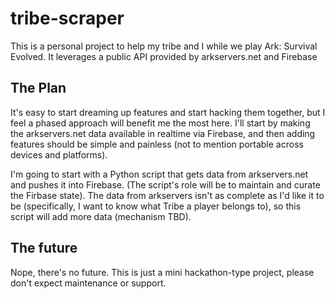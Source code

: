 tribe-scraper
=============

This is a personal project to help my tribe and I while we play Ark: Survival Evolved.
It leverages a public API provided by arkservers.net and Firebase

The Plan
--------

It's easy to start dreaming up features and start hacking them together, but I feel a phased approach will benefit me the most here.  I'll start by making the arkservers.net data available in realtime via Firebase, and then adding features should be simple and painless (not to mention portable across devices and platforms).

I'm going to start with a Python script that gets data from arkservers.net and pushes it into Firebase.  (The script's role will be to maintain and curate the Firbase state). The data from arkservers isn't as complete as I'd like it to be (specifically, I want to know what Tribe a player belongs to), so this script will add more data (mechanism TBD).

The future
----------

Nope, there's no future.  This is just a mini hackathon-type project, please don't expect maintenance or support.
